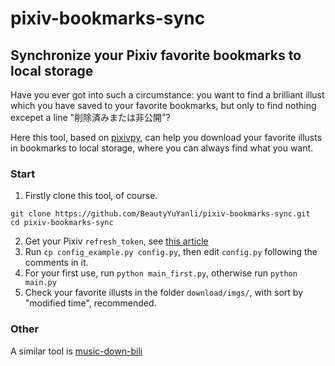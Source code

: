 # pixiv-bookmarks-sync
## Synchronize your Pixiv favorite bookmarks to local storage

Have you ever got into such a circumstance: you want to find a brilliant illust which you have saved to your favorite bookmarks, but only to find nothing excepet a line "削除済みまたは非公開"?

Here this tool, based on [pixivpy](https://github.com/upbit/pixivpy), can help you download your favorite illusts in bookmarks to local storage, where you can always find what you want.

### Start

1. Firstly clone this tool, of course.
```
git clone https://github.com/BeautyYuYanli/pixiv-bookmarks-sync.git
cd pixiv-bookmarks-sync
```
2. Get your Pixiv `refresh_token`, see [this article](https://gist.github.com/ZipFile/c9ebedb224406f4f11845ab700124362)
3. Run `cp config_example.py config.py`, then edit `config.py` following the comments in it.
4. For your first use, run `python main_first.py`, otherwise run `python main.py`
5. Check your favorite illusts in the folder `download/imgs/`, with sort by "modified time", recommended.

### Other

A similar tool is [music-down-bili](https://github.com/BeautyYuYanli/music-down-bili)